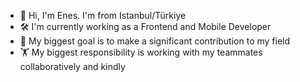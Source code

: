 - 👋 Hi, I'm Enes. I'm from Istanbul/Türkiye
- 🛠️ I'm currently working as a Frontend and Mobile Developer
- 🎯 My biggest goal is to make a significant contribution to my field
- 🏋 My biggest responsibility is working with my teammates collaboratively and kindly
